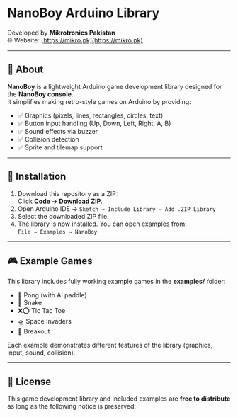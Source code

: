 # NanoBoy Arduino Library

Developed by **Mikrotronics Pakistan**  
🌐 Website: [https://mikro.pk](https://mikro.pk)

---

## 📖 About
**NanoBoy** is a lightweight Arduino game development library designed for the **NanoBoy console**.  
It simplifies making retro-style games on Arduino by providing:

- ✅ Graphics (pixels, lines, rectangles, circles, text)  
- ✅ Button input handling (Up, Down, Left, Right, A, B)  
- ✅ Sound effects via buzzer  
- ✅ Collision detection  
- ✅ Sprite and tilemap support  

---

## 🚀 Installation
1. Download this repository as a ZIP:  
   Click **Code → Download ZIP**.  
2. Open Arduino IDE → `Sketch → Include Library → Add .ZIP Library`  
3. Select the downloaded ZIP file.  
4. The library is now installed. You can open examples from:  
   `File → Examples → NanoBoy`

---

## 🎮 Example Games
This library includes fully working example games in the **examples/** folder:  

- 🏓 Pong (with AI paddle)  
- 🐍 Snake  
- ❌⭕ Tic Tac Toe  
- 🛸 Space Invaders  
- 🔲 Breakout  

Each example demonstrates different features of the library (graphics, input, sound, collision).

---

## 📜 License
This game development library and included examples are **free to distribute**  
as long as the following notice is preserved:

